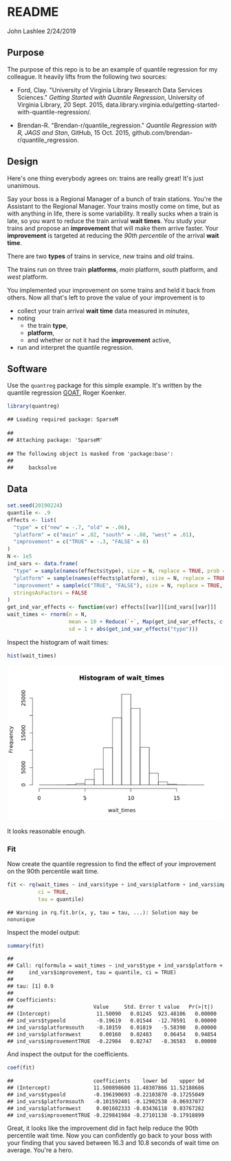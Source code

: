 README
================
John Lashlee
2/24/2019

Purpose
-------

The purpose of this repo is to be an example of quantile regression for my colleague. It heavily lifts from the following two sources:

-   Ford, Clay. "University of Virginia Library Research Data Services Sciences." *Getting Started with Quantile Regression*, University of Virginia Library, 20 Sept. 2015, data.library.virginia.edu/getting-started-with-quantile-regression/.

-   Brendan-R. "Brendan-r/quantile\_regression." *Quantile Regression with R, JAGS and Stan*, GitHub, 15 Oct. 2015, github.com/brendan-r/quantile\_regression.

Design
------

Here's one thing everybody agrees on: trains are really great! It's just unanimous.

Say your boss is a Regional Manager of a bunch of train stations. You're the Assistant to the Regional Manager. Your trains mostly come on time, but as with anything in life, there is some variability. It really sucks when a train is late, so you want to reduce the train arrival **wait times**. You study your trains and propose an **improvement** that will make them arrive faster. Your **improvement** is targeted at reducing the *90th percentile* of the arrival **wait time**.

There are two **types** of trains in service, *new* trains and *old* trains.

The trains run on three train **platforms**, *main* platform, *south* platform, and *west* platform.

You implemented your improvement on some trains and held it back from others. Now all that's left to prove the value of your improvement is to

-   collect your train arrival **wait time** data measured in *minutes*,
-   noting
    -   the train **type**,
    -   **platform**,
    -   and whether or not it had the **improvement** active,
-   run and interpret the quantile regression.

Software
--------

Use the `quantreg` package for this simple example. It's written by the quantile regression [GOAT](https://www.urbandictionary.com/define.php?term=goat), Roger Koenker.

``` r
library(quantreg)
```

    ## Loading required package: SparseM

    ## 
    ## Attaching package: 'SparseM'

    ## The following object is masked from 'package:base':
    ## 
    ##     backsolve

Data
----

``` r
set.seed(20190224)
quantile <- .9
effects <- list(
  "type" = c("new" = -.7, "old" = -.06),
  "platform" = c("main" = .02, "south" = -.08, "west" = .01),
  "improvement" = c("TRUE" = -.3, "FALSE" = 0)
)
N <- 1e5
ind_vars <- data.frame(
  "type" = sample(names(effects$type), size = N, replace = TRUE, prob = c(.7, .3)),
  "platform" = sample(names(effects$platform), size = N, replace = TRUE, prob = c(.6, .3, .1)),
  "improvement" = sample(c("TRUE", "FALSE"), size = N, replace = TRUE, prob = c(.1, .9)),
  stringsAsFactors = FALSE
)
get_ind_var_effects <- function(var) effects[[var]][ind_vars[[var]]]
wait_times <- rnorm(n = N, 
                    mean = 10 + Reduce(`+`, Map(get_ind_var_effects, c("type", "platform", "improvement"))), 
                    sd = 1 + abs(get_ind_var_effects("type")))
```

Inspect the histogram of wait times:

``` r
hist(wait_times)
```

![](README_files/figure-markdown_github/unnamed-chunk-3-1.png)

It looks reasonable enough.

### Fit

Now create the quantile regression to find the effect of your improvement on the 90th percentile wait time.

``` r
fit <- rq(wait_times ~ ind_vars$type + ind_vars$platform + ind_vars$improvement, 
          ci = TRUE, 
          tau = quantile)
```

    ## Warning in rq.fit.br(x, y, tau = tau, ...): Solution may be nonunique

Inspect the model output:

``` r
summary(fit)
```

    ## 
    ## Call: rq(formula = wait_times ~ ind_vars$type + ind_vars$platform + 
    ##     ind_vars$improvement, tau = quantile, ci = TRUE)
    ## 
    ## tau: [1] 0.9
    ## 
    ## Coefficients:
    ##                          Value     Std. Error t value   Pr(>|t|) 
    ## (Intercept)               11.50090   0.01245  923.48106   0.00000
    ## ind_vars$typeold          -0.19619   0.01544  -12.70591   0.00000
    ## ind_vars$platformsouth    -0.10159   0.01819   -5.58390   0.00000
    ## ind_vars$platformwest      0.00160   0.02483    0.06454   0.94854
    ## ind_vars$improvementTRUE  -0.22984   0.02747   -8.36583   0.00000

And inspect the output for the coefficients.

``` r
coef(fit)
```

    ##                          coefficients    lower bd    upper bd
    ## (Intercept)              11.500898600 11.48307866 11.52188686
    ## ind_vars$typeold         -0.196190693 -0.22103870 -0.17255049
    ## ind_vars$platformsouth   -0.101592401 -0.12902538 -0.06937077
    ## ind_vars$platformwest     0.001602333 -0.03436118  0.03767282
    ## ind_vars$improvementTRUE -0.229841984 -0.27101138 -0.17918899

Great, it looks like the improvement did in fact help reduce the 90th percentile wait time. Now you can confidently go back to your boss with your finding that you saved between 16.3 and 10.8 seconds of wait time on average. You're a hero.

